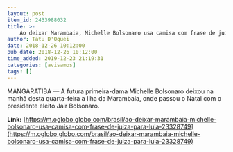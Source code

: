 ```yaml
---
layout: post
item_id: 2433988032
title: >-
    Ao deixar Marambaia, Michelle Bolsonaro usa camisa com frase de juíza para Lula
author: Tatu D'Oquei
date: 2018-12-26 10:12:00
pub_date: 2018-12-26 10:12:00
time_added: 2019-12-23 21:19:31
categories: [avisamos]
tags: []
---
```


MANGARATIBA — A futura primeira-dama Michelle Bolsonaro deixou na manhã desta quarta-feira a Ilha da Marambaia, onde passou o Natal com o presidente eleito Jair Bolsonaro.

**Link:** [https://m.oglobo.globo.com/brasil/ao-deixar-marambaia-michelle-bolsonaro-usa-camisa-com-frase-de-juiza-para-lula-23328749](https://m.oglobo.globo.com/brasil/ao-deixar-marambaia-michelle-bolsonaro-usa-camisa-com-frase-de-juiza-para-lula-23328749)

